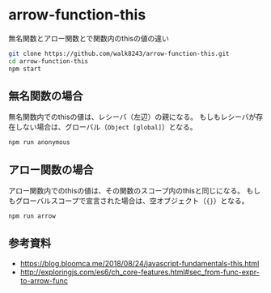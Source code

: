 # arrow-function-this
無名関数とアロー関数とで関数内のthisの値の違い

```.sh
git clone https://github.com/walk8243/arrow-function-this.git
cd arrow-function-this
npm start
```

## 無名関数の場合
無名関数内でのthisの値は、レシーバ（左辺）の親になる。
もしもレシーバが存在しない場合は、グローバル（`Object [global]`）となる。

```.sh
npm run anonymous
```

## アロー関数の場合
アロー関数内でのthisの値は、その関数のスコープ内のthisと同じになる。
もしもグローバルスコープで宣言された場合は、空オブジェクト（`{}`）となる。

```.sh
npm run arrow
```

## 参考資料
- https://blog.bloomca.me/2018/08/24/javascript-fundamentals-this.html
- http://exploringjs.com/es6/ch_core-features.html#sec_from-func-expr-to-arrow-func
